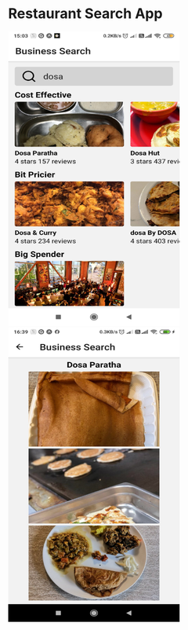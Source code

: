 # Restaurant Search App

<div style="flex-direction:row;align-items:center;">
<img src="https://github.com/javamultiplex/react-native/blob/master/food/home_screen.jpg" width="350" height="600">
<img src="https://github.com/javamultiplex/react-native/blob/master/food/result_show_screen.jpg" width="350" height="600">
<div>

